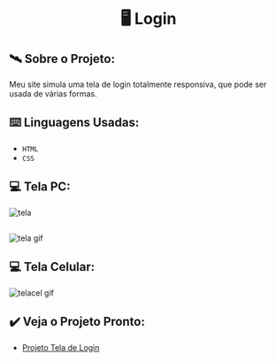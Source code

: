 <h1 align="center"> 🖥️ Login </h1>

## 🛰️ Sobre o Projeto:

Meu site simula uma tela de login totalmente responsiva, que pode ser usada de várias formas.

## ⌨️ Linguagens Usadas:

- `HTML`
- `CSS`

## 💻 Tela PC:
![tela](https://github.com/KaiqueParra/tela-de-login/assets/129024559/7cd74218-e426-4ffe-9c9c-9bcc5e235f78)
##

![tela gif](https://github.com/KaiqueParra/tela-de-login/assets/129024559/76f5be7a-3851-4ed8-ba0c-6c14e20de47b)

## 💻 Tela Celular:
![telacel gif](https://github.com/KaiqueParra/tela-de-login/assets/129024559/718bf85f-7c49-4ac4-a270-fee56b6b5295)

## ✔️ Veja o Projeto Pronto:
- <a href="https://kaiqueparra.github.io/tela-de-login/" target="_blank" rel="external">Projeto Tela de Login</a>
